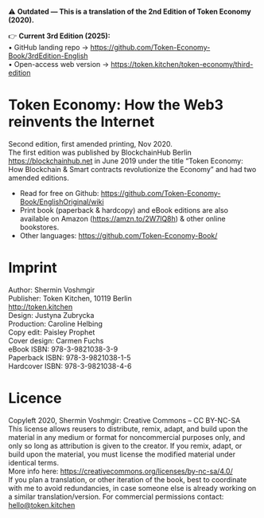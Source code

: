 ⚠️ **Outdated — This is a translation of the 2nd Edition of Token Economy (2020).**

👉 **Current 3rd Edition (2025):**  
• GitHub landing repo → <https://github.com/Token-Economy-Book/3rdEdition-English>  
• Open-access web version → <https://token.kitchen/token-economy/third-edition>

# Token Economy: How the Web3 reinvents the Internet
Second edition, first amended printing, Nov 2020.<br>
The first edition was published by BlockchainHub Berlin https://blockchainhub.net in June 2019 under the title “Token Economy: How Blockchain & Smart contracts revolutionize the Economy” and had two amended editions.

* Read for free on Github: https://github.com/Token-Economy-Book/EnglishOriginal/wiki<br>
* Print book (paperback & hardcopy) and eBook editions are also available on Amazon (https://amzn.to/2W7lQ8h) & other online bookstores.
* Other languages: https://github.com/Token-Economy-Book/

# Imprint
Author: Shermin Voshmgir <br>
Publisher: Token Kitchen, 10119 Berlin <br>
http://token.kitchen<br>
Design: Justyna Zubrycka <br>
Production: Caroline Helbing<br>
Copy edit: Paisley Prophet<br>
Cover design: Carmen Fuchs<br>
eBook ISBN: 978-3-9821038-3-9 <br>
Paperback ISBN: 978-3-9821038-1-5 <br>
Hardcover ISBN: 978-3-9821038-4-6<br>

# Licence
Copyleft 2020, Shermin Voshmgir: Creative Commons – CC BY-NC-SA<br>
This license allows reusers to distribute, remix, adapt, and build upon the material in any medium or format for noncommercial purposes only, and only so long as attribution is given to the creator. If you remix, adapt, or build upon the material, you must license the modified material under identical terms. <br>
More info here: https://creativecommons.org/licenses/by-nc-sa/4.0/ <br>
If you plan a translation, or other iteration of the book, best to coordinate with me to avoid redundancies, in case someone else is already working on a similar translation/version.
For commercial permissions contact: hello@token.kitchen <br>
